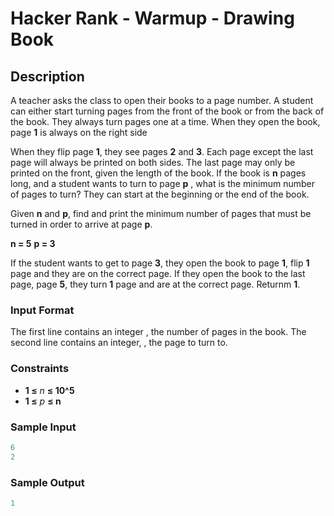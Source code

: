 # Hacker Rank - Warmup - Drawing Book

## Description

A teacher asks the class to open their books to a page number. A student can either start turning pages from the front of the book or from the back of the book. They always turn pages one at a time. When they open the book, page  **1** is always on the right side

When they flip page **1**, they see pages **2** and **3**. Each page except the last page will always be printed on both sides. The last page may only be printed on the front, given the length of the book. If the book is **n** pages long, and a student wants to turn to page **p** , what is the minimum number of pages to turn? They can start at the beginning or the end of the book.

Given **n** and **p**, find and print the minimum number of pages that must be turned in order to arrive at page **p**.

**n = 5**
**p = 3**

If the student wants to get to page **3**, they open the book to page **1**, flip **1** page and they are on the correct page. If they open the book to the last page, page **5**, they turn **1** page and are at the correct page. Returnm **1**.

### Input Format

The first line contains an integer , the number of pages in the book.
The second line contains an integer, , the page to turn to.

### Constraints

* **1 ≤** *n* **≤ 10^5**
* **1 ≤** *p* **≤ n**

### Sample Input

```c++
6
2
```

### Sample Output

```c++
1
```
